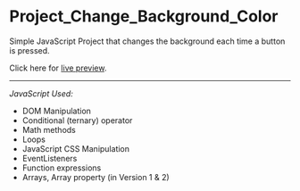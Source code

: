 # Project_Change_Background_Color

Simple JavaScript Project that changes the background each time a button is pressed.

Click here for [live preview](https://karolinabodis.github.io/100_JS_Projects/01_backgroundColor-change/index.html).
***
*JavaScript Used:* 
- DOM Manipulation
- Conditional (ternary) operator
- Math methods
- Loops
- JavaScript CSS Manipulation
- EventListeners
- Function expressions
- Arrays, Array property (in Version 1 & 2)
